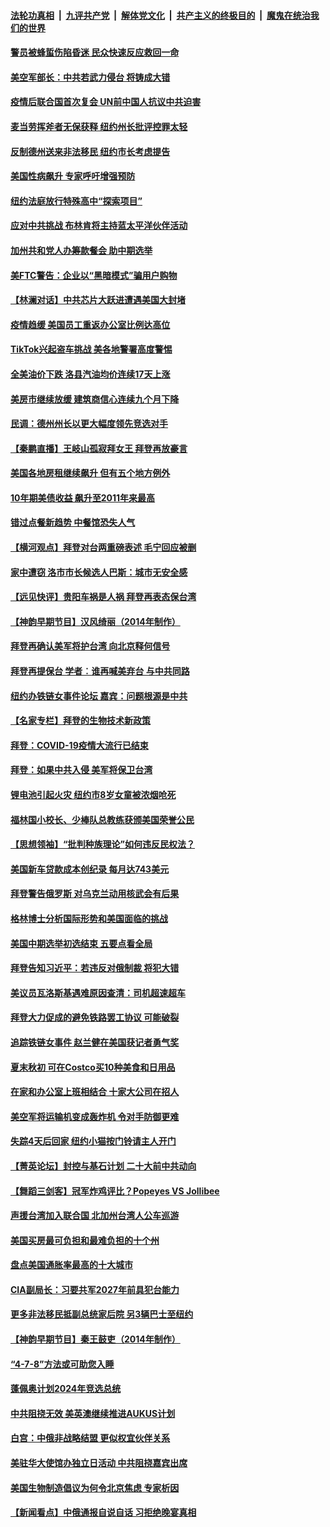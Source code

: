 ####  [法轮功真相](../../../../basic/blob/master/README.md?t=09202131) &nbsp;|&nbsp; [九评共产党](../../../../9ping.md/blob/master/README.md?t=09202131) &nbsp;|&nbsp; [解体党文化](../../../../jtdwh.md/blob/master/README.md?t=09202131)  &nbsp;|&nbsp; [共产主义的终极目的](../../../../gczydzjmd.md/blob/master/README.md?t=09202131) &nbsp;|&nbsp; [魔鬼在统治我们的世界](../../../../mgztzwmdsj.md/blob/master/README.md?t=09202131) 

#### [警员被蜂蜇伤陷昏迷 民众快速反应救回一命](../pages/nsc412/n13828763.md?t=09202131) 

#### [美空军部长：中共若武力侵台 将铸成大错](../pages/nsc412/n13828838.md?t=09202131) 

#### [疫情后联合国首次复会 UN前中国人抗议中共迫害](../pages/nsc412/n13828704.md?t=09202131) 

#### [麦当劳挥斧者无保获释 纽约州长批评控罪太轻](../pages/nsc412/n13828676.md?t=09202131) 

#### [反制德州送来非法移民 纽约市长考虑提告](../pages/nsc412/n13828687.md?t=09202131) 

#### [美国性病飙升 专家呼吁增强预防](../pages/nsc412/n13828723.md?t=09202131) 

#### [纽约法庭放行特殊高中“探索项目”](../pages/nsc412/n13828678.md?t=09202131) 

#### [应对中共挑战 布林肯将主持蓝太平洋伙伴活动](../pages/nsc412/n13828634.md?t=09202131) 

#### [加州共和党人办筹款餐会 助中期选举](../pages/nsc412/n13828702.md?t=09202131) 

#### [美FTC警告：企业以“黑暗模式”骗用户购物](../pages/nsc412/n13828597.md?t=09202131) 

#### [【林澜对话】中共芯片大跃进遭遇美国大封堵](../pages/nsc412/n13828546.md?t=09202131) 

#### [疫情趋缓 美国员工重返办公室比例达高位](../pages/nsc412/n13828548.md?t=09202131) 

#### [TikTok兴起盗车挑战 美各地警署高度警惕](../pages/nsc412/n13828620.md?t=09202131) 

#### [全美油价下跌 洛县汽油均价连续17天上涨](../pages/nsc412/n13828585.md?t=09202131) 

#### [美房市继续放缓 建筑商信心连续九个月下降](../pages/nsc412/n13828456.md?t=09202131) 

#### [民调：德州州长以更大幅度领先竞选对手](../pages/nsc412/n13828494.md?t=09202131) 

#### [【秦鹏直播】王岐山孤寂拜女王 拜登再放豪言](../pages/nsc412/n13828536.md?t=09202131) 

#### [美国各地房租继续飙升 但有五个地方例外](../pages/nsc412/n13828487.md?t=09202131) 

#### [10年期美债收益 飙升至2011年来最高](../pages/nsc412/n13828540.md?t=09202131) 

#### [错过点餐新趋势 中餐馆恐失人气](../pages/nsc412/n13828552.md?t=09202131) 

#### [【横河观点】拜登对台两重磅表述 毛宁回应被删](../pages/nsc412/n13828519.md?t=09202131) 

#### [家中遭窃 洛市市长候选人巴斯：城市无安全感](../pages/nsc412/n13828535.md?t=09202131) 

#### [【远见快评】贵阳车祸是人祸 拜登再表态保台湾](../pages/nsc412/n13828514.md?t=09202131) 

#### [【神韵早期节目】汉风绮丽（2014年制作）](../pages/nsc412/n13828413.md?t=09202131) 

#### [拜登再确认美军将护台湾 向北京释何信号](../pages/nsc412/n13828440.md?t=09202131) 

#### [拜登再提保台 学者︰谁再喊美弃台 与中共同路](../pages/nsc412/n13828351.md?t=09202131) 

#### [纽约办铁链女事件论坛 嘉宾：问题根源是中共](../pages/nsc412/n13828029.md?t=09202131) 

#### [【名家专栏】拜登的生物技术新政策](../pages/nsc412/n13828316.md?t=09202131) 

#### [拜登：COVID-19疫情大流行已结束](../pages/nsc412/n13828206.md?t=09202131) 

#### [拜登：如果中共入侵 美军将保卫台湾](../pages/nsc412/n13827893.md?t=09202131) 

#### [锂电池引起火灾 纽约市8岁女童被浓烟呛死](../pages/nsc412/n13828027.md?t=09202131) 

#### [福林国小校长、少棒队总教练获颁美国荣誉公民](../pages/nsc412/n13828041.md?t=09202131) 

#### [【思想领袖】“批判种族理论”如何违反民权法？](../pages/nsc412/n13815606.md?t=09202131) 

#### [美国新车贷款成本创纪录 每月达743美元](../pages/nsc412/n13827951.md?t=09202131) 

#### [拜登警告俄罗斯 对乌克兰动用核武会有后果](../pages/nsc412/n13827856.md?t=09202131) 

#### [格林博士分析国际形势和美国面临的挑战](../pages/nsc412/n13827928.md?t=09202131) 

#### [美国中期选举初选结束 五要点看全局](../pages/nsc412/n13825174.md?t=09202131) 

#### [拜登告知习近平：若违反对俄制裁 将犯大错](../pages/nsc412/n13827789.md?t=09202131) 

#### [美议员瓦洛斯基遇难原因查清：司机超速超车](../pages/nsc412/n13827763.md?t=09202131) 

#### [拜登大力促成的避免铁路罢工协议 可能破裂](../pages/nsc412/n13827703.md?t=09202131) 

#### [追踪铁链女事件 赵兰健在美国获记者勇气奖](../pages/nsc412/n13827296.md?t=09202131) 

#### [夏末秋初 可在Costco买10种美食和日用品](../pages/nsc412/n13822910.md?t=09202131) 

#### [在家和办公室上班相结合 十家大公司在招人](../pages/nsc412/n13826252.md?t=09202131) 

#### [美空军将运输机变成轰炸机 令对手防御更难](../pages/nsc412/n13825363.md?t=09202131) 

#### [失踪4天后回家 纽约小猫按门铃请主人开门](../pages/nsc412/n13827418.md?t=09202131) 

#### [【菁英论坛】封控与基石计划 二十大前中共动向](../pages/nsc412/n13827390.md?t=09202131) 

#### [【舞蹈三剑客】冠军炸鸡评比？Popeyes VS Jollibee](../pages/nsc412/n13827359.md?t=09202131) 

#### [声援台湾加入联合国 北加州台湾人公车巡游](../pages/nsc412/n13827400.md?t=09202131) 

#### [美国买房最可负担和最难负担的十个州](../pages/nsc412/n13826858.md?t=09202131) 

#### [盘点美国通胀率最高的十大城市](../pages/nsc412/n13827386.md?t=09202131) 

#### [CIA副局长：习要共军2027年前具犯台能力](../pages/nsc412/n13827352.md?t=09202131) 

#### [更多非法移民抵副总统家后院 另3辆巴士至纽约](../pages/nsc412/n13827353.md?t=09202131) 

#### [【神韵早期节目】秦王鼓吏（2014年制作）](../pages/nsc412/n13827354.md?t=09202131) 

#### [“4-7-8”方法或可助您入睡](../pages/nsc412/n13827345.md?t=09202131) 

#### [蓬佩奥计划2024年竞选总统](../pages/nsc412/n13827257.md?t=09202131) 

#### [中共阻挠无效 美英澳继续推进AUKUS计划](../pages/nsc412/n13827163.md?t=09202131) 

#### [白宫：中俄非战略结盟 更似权宜伙伴关系](../pages/nsc412/n13827239.md?t=09202131) 

#### [美驻华大使馆办独立日活动 中共阻挠嘉宾出席](../pages/nsc412/n13827240.md?t=09202131) 

#### [美国生物制造倡议为何令北京焦虑 专家析因](../pages/nsc412/n13827066.md?t=09202131) 

#### [【新闻看点】中俄通报自说自话 习拒绝晚宴真相](../pages/nsc412/n13826878.md?t=09202131) 

